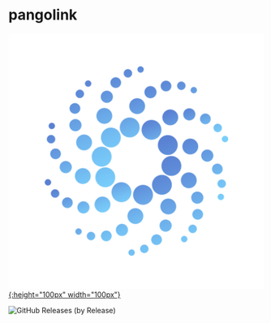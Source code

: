 # pangolink

[![logo](https://github.com/BIGPango/pangolink/blob/master/pangolin.png?raw=true){:height="100px" width="100px"}](http://pangolink.org)

![GitHub Releases (by Release)](https://img.shields.io/github/downloads/BIGPango/pangolink/v1.2/total?color=blue&logo=github&logoColor=%23182B71&style=social)
